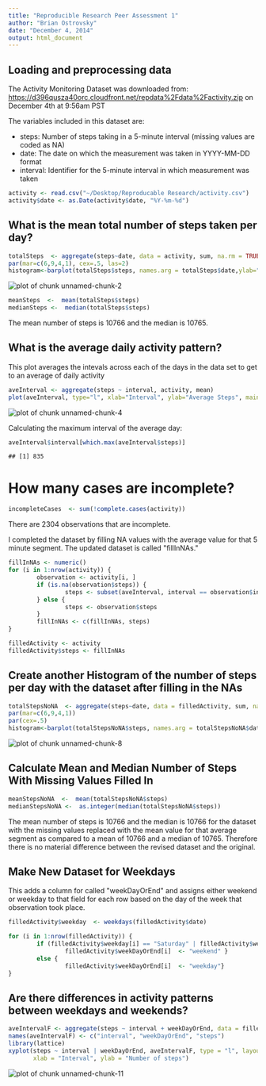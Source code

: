 ```yaml
---
title: "Reproducible Research Peer Assessment 1"
author: "Brian Ostrovsky"
date: "December 4, 2014"
output: html_document
---
```


## Loading and preprocessing data
The Activity Monitoring Dataset was downloaded from: https://d396qusza40orc.cloudfront.net/repdata%2Fdata%2Factivity.zip on December 4th at 9:56am PST

The variables included in this dataset are:

* steps: Number of steps taking in a 5-minute interval (missing values are coded as NA)
* date: The date on which the measurement was taken in YYYY-MM-DD format
* interval: Identifier for the 5-minute interval in which measurement was taken
 


```r
activity <- read.csv("~/Desktop/Reproducable Research/activity.csv")
activity$date <- as.Date(activity$date, "%Y-%m-%d")
```

## What is the mean total number of steps taken per day?


```r
totalSteps  <- aggregate(steps~date, data = activity, sum, na.rm = TRUE)
par(mar=c(6,9,4,1), cex=.5, las=2)
histogram<-barplot(totalSteps$steps, names.arg = totalSteps$date,ylab="          Steps", main="Number of Steps Per Day", col="red")
```

![plot of chunk unnamed-chunk-2](figure/unnamed-chunk-2-1.png) 


```r
meanSteps  <-  mean(totalSteps$steps)
medianSteps <-  median(totalSteps$steps)
```

The mean number of steps is 10766 and the median is 10765.

## What is the average daily activity pattern?

This plot averages the intevals across each of the days in the data set to get to an average of daily activity


```r
aveInterval <- aggregate(steps ~ interval, activity, mean)
plot(aveInterval, type="l", xlab="Interval", ylab="Average Steps", main="Average Steps Per 5 minute Interval", col="red")
```

![plot of chunk unnamed-chunk-4](figure/unnamed-chunk-4-1.png) 

Calculating the maximum interval of the average day:


```r
aveInterval$interval[which.max(aveInterval$steps)]
```

```
## [1] 835
```



# How many cases are incomplete?


```r
incompleteCases  <- sum(!complete.cases(activity))
```
There are 2304 observations that are incomplete.

I completed the dataset by filling NA values with the average value for that 5 minute segment. The updated dataset is called "fillInNAs."  

```r
fillInNAs <- numeric()
for (i in 1:nrow(activity)) {
        observation <- activity[i, ]
        if (is.na(observation$steps)) {
                steps <- subset(aveInterval, interval == observation$interval)$steps
        } else {
                steps <- observation$steps
        }
        fillInNAs <- c(fillInNAs, steps)
}

filledActivity <- activity
filledActivity$steps <- fillInNAs
```


## Create another Histogram of the number of steps per day with the dataset after filling in the NAs


```r
totalStepsNoNA  <- aggregate(steps~date, data = filledActivity, sum, na.rm = TRUE)
par(mar=c(6,9,4,1))
par(cex=.5)
histogram<-barplot(totalStepsNoNA$steps, names.arg = totalStepsNoNA$date,ylab="          Steps", main="Number of Steps Per Day", col="blue")
```

![plot of chunk unnamed-chunk-8](figure/unnamed-chunk-8-1.png) 

## Calculate Mean and Median Number of Steps With Missing Values Filled In


```r
meanStepsNoNA  <-  mean(totalStepsNoNA$steps)
medianStepsNoNA <-  as.integer(median(totalStepsNoNA$steps))
```

The mean number of steps is 10766 and the median is 10766 for the dataset with the missing values replaced with the mean value for that average segment as compared to a mean of 10766 and a median of 10765. Therefore there is no material difference between the revised dataset and the original.

## Make New Dataset for Weekdays

This adds a column for called "weekDayOrEnd" and assigns either weekend or weekday to that field for each row based on the day of the week that observation took place.

```r
filledActivity$weekday  <- weekdays(filledActivity$date)

for (i in 1:nrow(filledActivity)) {
        if (filledActivity$weekday[i] == "Saturday" | filledActivity$weekday[i] == "Sunday") {
                filledActivity$weekDayOrEnd[i]  <- "weekend" }    
        else {
                filledActivity$weekDayOrEnd[i]  <- "weekday"}
}
```

## Are there differences in activity patterns between weekdays and weekends?


```r
aveIntervalF <- aggregate(steps ~ interval + weekDayOrEnd, data = filledActivity, mean)
names(aveIntervalF) <- c("interval", "weekDayOrEnd", "steps")
library(lattice)
xyplot(steps ~ interval | weekDayOrEnd, aveIntervalF, type = "l", layout = c(1, 2), 
       xlab = "Interval", ylab = "Number of steps")
```

![plot of chunk unnamed-chunk-11](figure/unnamed-chunk-11-1.png) 
